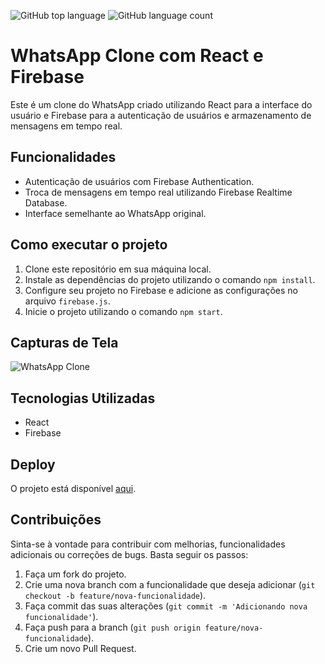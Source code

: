 ![GitHub top language](https://img.shields.io/github/languages/top/JoaoSBarbosa/wolftalk) ![GitHub language count](https://img.shields.io/github/languages/count/JoaoSBarbosa/wolftalk)


# WhatsApp Clone com React e Firebase

Este é um clone do WhatsApp criado utilizando React para a interface do usuário e Firebase para a autenticação de usuários e armazenamento de mensagens em tempo real.

## Funcionalidades

- Autenticação de usuários com Firebase Authentication.
- Troca de mensagens em tempo real utilizando Firebase Realtime Database.
- Interface semelhante ao WhatsApp original.

## Como executar o projeto

1. Clone este repositório em sua máquina local.
2. Instale as dependências do projeto utilizando o comando `npm install`.
3. Configure seu projeto no Firebase e adicione as configurações no arquivo `firebase.js`.
4. Inicie o projeto utilizando o comando `npm start`.

## Capturas de Tela

![WhatsApp Clone](screenshot.png)

## Tecnologias Utilizadas

- React
- Firebase

## Deploy

O projeto está disponível [aqui](https://seu-site.com).

## Contribuições

Sinta-se à vontade para contribuir com melhorias, funcionalidades adicionais ou correções de bugs. Basta seguir os passos:

1. Faça um fork do projeto.
2. Crie uma nova branch com a funcionalidade que deseja adicionar (`git checkout -b feature/nova-funcionalidade`).
3. Faça commit das suas alterações (`git commit -m 'Adicionando nova funcionalidade'`).
4. Faça push para a branch (`git push origin feature/nova-funcionalidade`).
5. Crie um novo Pull Request.

